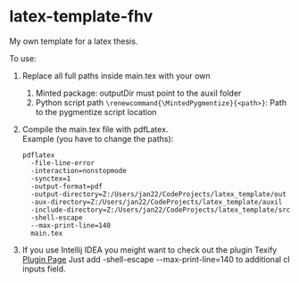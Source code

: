 # latex-template-fhv
My own template for a latex thesis.

To use:
1. Replace all full paths inside main.tex with your own
   1. Minted package: outputDir must point to the auxil folder
   2. Python script path `\renewcommand{\MintedPygmentize}{<path>}`: Path to the pygmentize script location
2. Compile the main.tex file with pdfLatex.</br>
  Example (you have to change the paths):
    ```shell
    pdflatex 
      -file-line-error 
      -interaction=nonstopmode 
      -synctex=1 
      -output-format=pdf 
      -output-directory=Z:/Users/jan22/CodeProjects/latex_template/out 
      -aux-directory=Z:/Users/jan22/CodeProjects/latex_template/auxil 
      -include-directory=Z:/Users/jan22/CodeProjects/latex_template/src 
      -shell-escape 
      --max-print-line=140 
      main.tex
    ```
    
3. If you use Intellij IDEA you meight want to check out the plugin Texify [Plugin Page](https://plugins.jetbrains.com/plugin/9473-texify-idea)
Just add -shell-escape --max-print-line=140 to additional cl inputs field.

